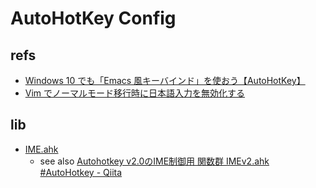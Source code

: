 # AutoHotKey Config

## refs

- [Windows 10 でも「Emacs 風キーバインド」を使おう【AutoHotKey】](https://linuxfan.info/windows-emacs-keybindings)
- [Vim でノーマルモード移行時に日本語入力を無効化する](https://blog.pepo-le.com/vim-normalmode-imeoff/)

## lib

- [IME.ahk](https://github.com/k-ayaki/IMEv2.ahk)
  - see also [Autohotkey v2.0のIME制御用 関数群 IMEv2.ahk #AutoHotkey - Qiita](https://qiita.com/kenichiro_ayaki/items/d55005df2787da725c6f)
